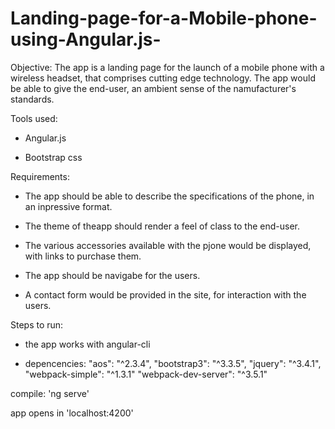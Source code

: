 # Landing-page-for-a-Mobile-phone-using-Angular.js-



Objective:
        The app is a landing page for the launch of a mobile phone with a wireless headset, that comprises cutting edge technology.
 The app would be able to give the end-user, an ambient sense of the namufacturer's standards.
 


Tools used:

* Angular.js

* Bootstrap css


Requirements:

* The app should be able to describe the specifications of the phone, in an inpressive format.

* The theme of theapp should render a feel of class to the end-user.

* The various accessories available with the pjone would be displayed, with links to purchase them.

* The app should be navigabe for the users.

* A contact form would be provided in the  site, for interaction with the users.




Steps to run:

* the app works with angular-cli

* depencencies:
    "aos": "^2.3.4",
    "bootstrap3": "^3.3.5",
    "jquery": "^3.4.1",
    "webpack-simple": "^1.3.1"
    "webpack-dev-server": "^3.5.1"
    
compile: 
   'ng serve'
   
   app opens in 'localhost:4200'
   
    
    
